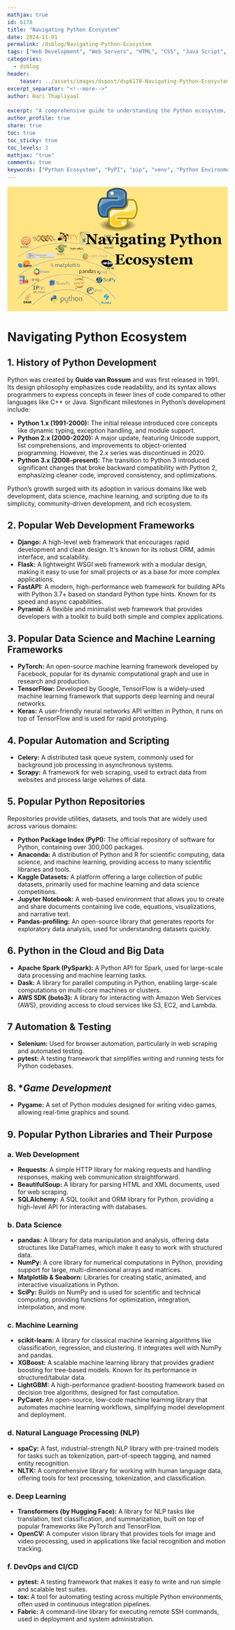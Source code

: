 ```yaml
---
mathjax: true
id: 6178
title: "Navigating Python Ecosystem"
date: 2024-11-01
permalink: /dsblog/Navigating-Python-Ecosystem 
tags: ["Web Development", "Web Servers", "HTML", "CSS", "Java Script", "Type Script"]
categories:
  - dsblog
header:
    teaser: ../assets/images/dspost/dsp6178-Navigating-Python-Ecosystem.jpg
excerpt_separator: "<!--more-->"   
author: Hari Thapliyaal   

excerpt: "A comprehensive guide to understanding the Python ecosystem, including its history, package management, virtual environments, and popular libraries for different applications."   
author_profile: true   
share: true   
toc: true   
toc_sticky: true 
toc_levels: 3
mathjax: "true"
comments: true
keywords: ["Python Ecosystem", "PyPI", "pip", "venv", "Python Environments", "Python Package Manager", "Python Virtual Environments"]
---
```


![Navigating Python Ecosystem](../assets/images/dspost/dsp6178-Navigating-Python-Ecosystem.jpg)

# Navigating Python Ecosystem 

## 1. **History of Python Development**
Python was created by **Guido van Rossum** and was first released in 1991. Its design philosophy emphasizes code readability, and its syntax allows programmers to express concepts in fewer lines of code compared to other languages like C++ or Java. Significant milestones in Python’s development include:
- **Python 1.x (1991-2000):** The initial release introduced core concepts like dynamic typing, exception handling, and module support.
- **Python 2.x (2000-2020):** A major update, featuring Unicode support, list comprehensions, and improvements to object-oriented programming. However, the 2.x series was discontinued in 2020.
- **Python 3.x (2008-present):** The transition to Python 3 introduced significant changes that broke backward compatibility with Python 2, emphasizing cleaner code, improved consistency, and optimizations.

Python’s growth surged with its adoption in various domains like web development, data science, machine learning, and scripting due to its simplicity, community-driven development, and rich ecosystem.

## 2. **Popular Web Development Frameworks**
- **Django:** A high-level web framework that encourages rapid development and clean design. It's known for its robust ORM, admin interface, and scalability.
- **Flask:** A lightweight WSGI web framework with a modular design, making it easy to use for small projects or as a base for more complex applications.
- **FastAPI:** A modern, high-performance web framework for building APIs with Python 3.7+ based on standard Python type hints. Known for its speed and async capabilities.
- **Pyramid:** A flexible and minimalist web framework that provides developers with a toolkit to build both simple and complex applications.

## 3. **Popular Data Science and Machine Learning Frameworks**
- **PyTorch:** An open-source machine learning framework developed by Facebook, popular for its dynamic computational graph and use in research and production.
- **TensorFlow:** Developed by Google, TensorFlow is a widely-used machine learning framework that supports deep learning and neural networks.
- **Keras:** A user-friendly neural networks API written in Python, it runs on top of TensorFlow and is used for rapid prototyping.

## 4. **Popular Automation and Scripting**
- **Celery:** A distributed task queue system, commonly used for background job processing in asynchronous systems.
- **Scrapy:** A framework for web scraping, used to extract data from websites and process large volumes of data.

## 5. **Popular Python Repositories**
Repositories provide utilities, datasets, and tools that are widely used across various domains:

- **Python Package Index (PyPI):** The official repository of software for Python, containing over 300,000 packages.
- **Anaconda:** A distribution of Python and R for scientific computing, data science, and machine learning, providing access to many scientific libraries and tools.
- **Kaggle Datasets:** A platform offering a large collection of public datasets, primarily used for machine learning and data science competitions.
- **Jupyter Notebook:** A web-based environment that allows you to create and share documents containing live code, equations, visualizations, and narrative text.
- **Pandas-profiling:** An open-source library that generates reports for exploratory data analysis, used for understanding datasets quickly.

## 6. **Python in the Cloud and Big Data**
- **Apache Spark (PySpark):** A Python API for Spark, used for large-scale data processing and machine learning tasks.
- **Dask:** A library for parallel computing in Python, enabling large-scale computations on multi-core machines or clusters.
- **AWS SDK (boto3):** A library for interacting with Amazon Web Services (AWS), providing access to cloud services like S3, EC2, and Lambda.

## 7 **Automation & Testing**
- **Selenium:** Used for browser automation, particularly in web scraping and automated testing.
- **pytest:** A testing framework that simplifies writing and running tests for Python codebases.

## 8. **Game Development*
- **Pygame:** A set of Python modules designed for writing video games, allowing real-time graphics and sound.

## 9. **Popular Python Libraries and Their Purpose**

### a. **Web Development**
- **Requests:** A simple HTTP library for making requests and handling responses, making web communication straightforward.
- **BeautifulSoup:** A library for parsing HTML and XML documents, used for web scraping.
- **SQLAlchemy:** A SQL toolkit and ORM library for Python, providing a high-level API for interacting with databases.

### b. **Data Science**
- **pandas:** A library for data manipulation and analysis, offering data structures like DataFrames, which make it easy to work with structured data.
- **NumPy:** A core library for numerical computations in Python, providing support for large, multi-dimensional arrays and matrices.
- **Matplotlib & Seaborn:** Libraries for creating static, animated, and interactive visualizations in Python.
- **SciPy:** Builds on NumPy and is used for scientific and technical computing, providing functions for optimization, integration, interpolation, and more.


### c. **Machine Learning**
- **scikit-learn:** A library for classical machine learning algorithms like classification, regression, and clustering. It integrates well with NumPy and pandas.
- **XGBoost:** A scalable machine learning library that provides gradient boosting for tree-based models. Known for its performance in structured/tabular data.
- **LightGBM:** A high-performance gradient-boosting framework based on decision tree algorithms, designed for fast computation.
- **PyCaret:** An open-source, low-code machine learning library that automates machine learning workflows, simplifying model development and deployment.

### d. **Natural Language Processing (NLP)**
- **spaCy:** A fast, industrial-strength NLP library with pre-trained models for tasks such as tokenization, part-of-speech tagging, and named entity recognition.
- **NLTK:** A comprehensive library for working with human language data, offering tools for text processing, tokenization, and classification.

### e. **Deep Learning**
- **Transformers (by Hugging Face):** A library for NLP tasks like translation, text classification, and summarization, built on top of popular frameworks like PyTorch and TensorFlow.
- **OpenCV:** A computer vision library that provides tools for image and video processing, used in applications like facial recognition and motion tracking.

### f. **DevOps and CI/CD**
- **pytest:** A testing framework that makes it easy to write and run simple and scalable test suites.
- **tox:** A tool for automating testing across multiple Python environments, often used in continuous integration pipelines.
- **Fabric:** A command-line library for executing remote SSH commands, used in deployment and system administration.